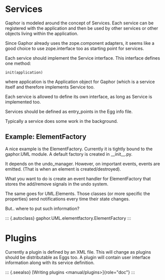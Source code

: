 # Services

Gaphor is modeled around the concept of Services. Each service can be
registered with the application and then be used by other services or
other objects living within the application.

Since Gaphor already uses the zope.component adapters, it seems like a
good choice to use zope.interface too as starting point for services.

Each service should implement the Service interface. This interface
defines one method:

    init(application)

where application is the Application object for Gaphor (which is a
service itself and therefore implements Service too.

Each service is allowed to define its own interface, as long as Service
is implemented too.

Services should be defined as entry\_points in the Egg info file.

Typically a service does some work in the background.

Example: ElementFactory
-----------------------

A nice example is the ElementFactory. Currently it is tightly bound to
the gaphor.UML module. A default factory is created in \_\_init\_\_.py.

It depends on the undo\_manager. However, on important events, events
are emitted. (That is when an element is created/destroyed).

What you want to do is create an event handler for ElementFactory that
stores the add/remove signals in the undo system.

The same goes for UML.Elements. Those classes (or more specific the
properties) send notifications every time their state changes.

But.. where to put such information?

::: {.autoclass}
gaphor.UML.elementfactory.ElementFactory
:::

Plugins
=======

Currently a plugin is defined by an XML file. This will change as
plugins should be distributable as Eggs too. A plugin will contain user
interface information along with its service definition.

::: {.seealso}
[Writing plugins \<manual/plugins\>]{role="doc"}
:::
